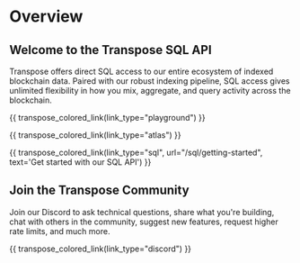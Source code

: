 # Overview

## Welcome to the Transpose SQL API
Transpose offers direct SQL access to our entire ecosystem of indexed blockchain data. Paired with our robust indexing pipeline, SQL access gives unlimited flexibility in how you mix, aggregate, and query activity across the blockchain. 

{{ transpose_colored_link(link_type="playground") }}

{{ transpose_colored_link(link_type="atlas") }}

{{ transpose_colored_link(link_type="sql", url="/sql/getting-started", text='Get started with our SQL API') }}

## Join the Transpose Community 
Join our Discord to ask technical questions, share what you're building, chat with others in the community, suggest new features, request higher rate limits, and much more. 

{{ transpose_colored_link(link_type="discord") }}
